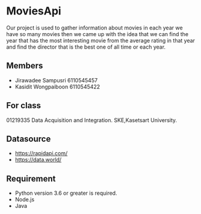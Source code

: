# MoviesApi
Our project is used to gather information about movies in each year we have so many movies then we came up with the idea that we can find the year that has the most interesting movie from the average rating in that year and find the director that is the best one of all time or each year.

## Members
- Jirawadee Sampusri 6110545457
- Kasidit Wongpaiboon 6110545422

## For class
01219335 Data Acquisition and Integration. SKE,Kasetsart University.

## Datasource
- https://rapidapi.com/
- https://data.world/

## Requirement
- Python version 3.6 or greater is required.
- Node.js
- Java



